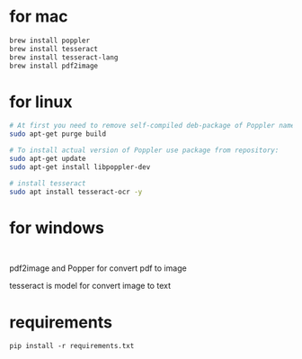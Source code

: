 # for mac 

```bash
brew install poppler
brew install tesseract
brew install tesseract-lang
brew install pdf2image
```


# for linux
``` bash
# At first you need to remove self-compiled deb-package of Poppler named build:
sudo apt-get purge build

# To install actual version of Poppler use package from repository:
sudo apt-get update
sudo apt-get install libpoppler-dev

# install tesseract
sudo apt install tesseract-ocr -y
```


# for windows

```


```

pdf2image and Popper
for convert pdf to image

tesseract is model for convert image to text

# requirements
```
pip install -r requirements.txt
```